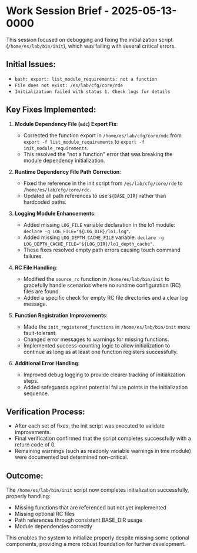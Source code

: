 # Work Session Brief - 2025-05-13-0000

This session focused on debugging and fixing the initialization script (`/home/es/lab/bin/init`), which was failing with several critical errors.

## Initial Issues:
- `bash: export: list_module_requirements: not a function`
- `File does not exist: /es/lab/cfg/core/rde`
- `Initialization failed with status 1. Check logs for details`

## Key Fixes Implemented:

1. **Module Dependency File (`mdc`) Export Fix**:
   * Corrected the function export in `/home/es/lab/cfg/core/mdc` from `export -f list_module_requirements` to `export -f init_module_requirements`.
   * This resolved the "not a function" error that was breaking the module dependency initialization.

2. **Runtime Dependency File Path Correction**:
   * Fixed the reference in the init script from `/es/lab/cfg/core/rde` to `/home/es/lab/cfg/core/rdc`.
   * Updated all path references to use `${BASE_DIR}` rather than hardcoded paths.

3. **Logging Module Enhancements**:
   * Added missing `LOG_FILE` variable declaration in the lo1 module: `declare -g LOG_FILE="${LOG_DIR}/lo1.log"`.
   * Added missing `LOG_DEPTH_CACHE_FILE` variable: `declare -g LOG_DEPTH_CACHE_FILE="${LOG_DIR}/lo1_depth_cache"`.
   * These fixes resolved empty path errors causing touch command failures.

4. **RC File Handling**:
   * Modified the `source_rc` function in `/home/es/lab/bin/init` to gracefully handle scenarios where no runtime configuration (RC) files are found.
   * Added a specific check for empty RC file directories and a clear log message.

5. **Function Registration Improvements**:
   * Made the `init_registered_functions` in `/home/es/lab/bin/init` more fault-tolerant.
   * Changed error messages to warnings for missing functions.
   * Implemented success-counting logic to allow initialization to continue as long as at least one function registers successfully.

6. **Additional Error Handling**:
   * Improved debug logging to provide clearer tracking of initialization steps.
   * Added safeguards against potential failure points in the initialization sequence.

## Verification Process:
* After each set of fixes, the init script was executed to validate improvements.
* Final verification confirmed that the script completes successfully with a return code of 0.
* Remaining warnings (such as readonly variable warnings in tme module) were documented but determined non-critical.

## Outcome:
The `/home/es/lab/bin/init` script now completes initialization successfully, properly handling:
* Missing functions that are referenced but not yet implemented
* Missing optional RC files
* Path references through consistent BASE_DIR usage
* Module dependencies correctly

This enables the system to initialize properly despite missing some optional components, providing a more robust foundation for further development.
